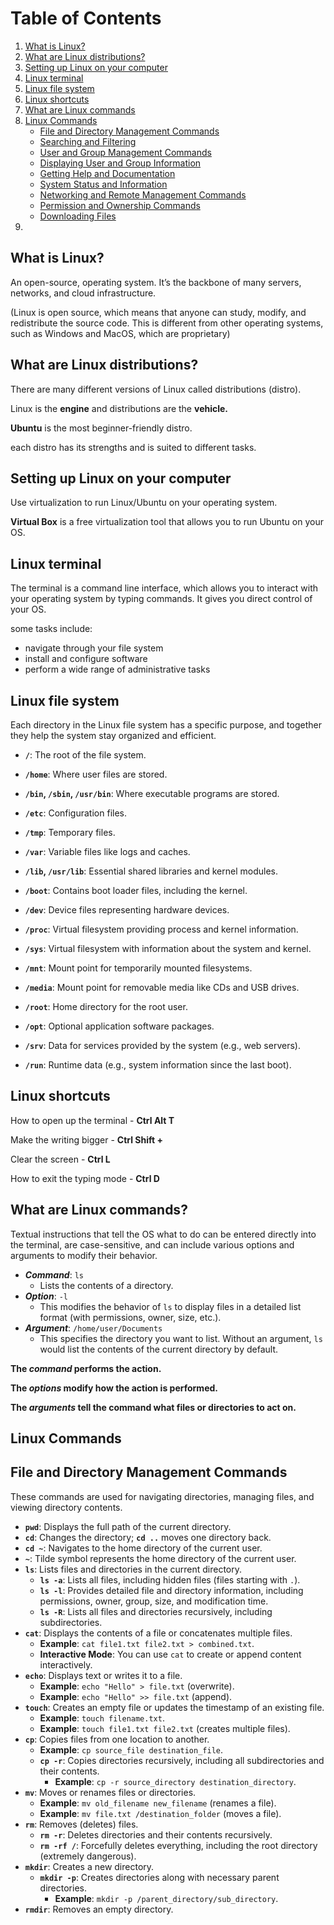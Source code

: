 # Table of Contents

1. [What is Linux?](#what-is-linux)
2. [What are Linux distributions?](#what-are-linux-distributions?)    
3. [Setting up Linux on your computer](#setting-up-linux-on-your-computer)  
4. [Linux terminal](#linux-terminal)
5. [Linux file system](#linux-file-system)
6. [Linux shortcuts](#linux-shortcuts)
7. [What are Linux commands](#what-are-linux-commands)
8. [Linux Commands](#linux-commands)
    - [File and Directory Management Commands](#file-and-directory-management-commands)
    - [Searching and Filtering](#searching-and-filtering)
    - [User and Group Management Commands](#user-and-group-management-commands)
    - [Displaying User and Group Information](#displaying-user-and-group-information)
    - [Getting Help and Documentation](#getting-help-and-documentation)
    - [System Status and Information](#system-status-and-information)
    - [Networking and Remote Management Commands](#networking-and-remote-management-commands)
    - [Permission and Ownership Commands](#permission-and-ownership-commands)
    - [Downloading Files](#downloading-files)
11. [](#)








## What is Linux?

An open-source, operating system. It’s the backbone of many servers, networks, and cloud infrastructure.

(Linux is open source, which means that anyone can study, modify, and redistribute the source code. This is different from other operating systems, such as Windows and MacOS, which are proprietary)


## What are Linux distributions?

There are many different versions of Linux called distributions (distro).

Linux is the **engine** and distributions are the **vehicle.**

**Ubuntu** is the most beginner-friendly distro.

each distro has its strengths and is suited to different tasks.


## Setting up Linux on your computer

Use virtualization to run Linux/Ubuntu on your operating system.

**Virtual Box** is a free virtualization tool that allows you to run Ubuntu on your OS.


## Linux terminal

The terminal is a command line interface, which allows you to interact with your operating system by typing commands. It gives you direct control of your OS. 

some tasks include:

- navigate through your file system
- install and configure software
- perform a wide range of administrative tasks


## Linux file system

Each directory in the Linux file system has a specific purpose, and together they help the system stay organized and efficient.

- **`/`**: The root of the file system.
- **`/home`**: Where user files are stored.
- **`/bin`, `/sbin`, `/usr/bin`**: Where executable programs are stored.
- **`/etc`**: Configuration files.
- **`/tmp`**: Temporary files.
- **`/var`**: Variable files like logs and caches.

- **`/lib`, `/usr/lib`**: Essential shared libraries and kernel modules.
- **`/boot`**: Contains boot loader files, including the kernel.
- **`/dev`**: Device files representing hardware devices.
- **`/proc`**: Virtual filesystem providing process and kernel information.
- **`/sys`**: Virtual filesystem with information about the system and kernel.
- **`/mnt`**: Mount point for temporarily mounted filesystems.
- **`/media`**: Mount point for removable media like CDs and USB drives.
- **`/root`**: Home directory for the root user.
- **`/opt`**: Optional application software packages.
- **`/srv`**: Data for services provided by the system (e.g., web servers).
- **`/run`**: Runtime data (e.g., system information since the last boot).
  



## Linux shortcuts

How to open up the terminal - **Ctrl Alt T**

Make the writing bigger - **Ctrl Shift +**

Clear the screen - **Ctrl L**

How to exit the typing mode - **Ctrl D**

## **What are Linux commands?**

Textual instructions that tell the OS what to do can be entered directly into the terminal, are case-sensitive, and can include various options and arguments to modify their behavior.

- **_Command_**: `ls`
    - Lists the contents of a directory.
- **_Option_**: `-l`
    - This modifies the behavior of `ls` to display files in a detailed list format (with permissions, owner, size, etc.).
- **_Argument_**: `/home/user/Documents`
    - This specifies the directory you want to list. Without an argument, `ls` would list the contents of the current directory by default.

**The _command_ performs the action.**

**The _options_ modify how the action is performed.**

**The _arguments_ tell the command what files or directories to act on.**

## Linux Commands

## File and Directory Management Commands

These commands are used for navigating directories, managing files, and viewing directory contents.

- **`pwd`**: Displays the full path of the current directory.
- **`cd`**: Changes the directory; **`cd ..`** moves one directory back.
- **`cd ~`**: Navigates to the home directory of the current user.
- **`~`**: Tilde symbol represents the home directory of the current user.
- **`ls`**: Lists files and directories in the current directory.
    - **`ls -a`**: Lists all files, including hidden files (files starting with `.`).
    - **`ls -l`**: Provides detailed file and directory information, including permissions, owner, group, size, and modification time.
    - **`ls -R`**: Lists all files and directories recursively, including subdirectories.
- **`cat`**: Displays the contents of a file or concatenates multiple files.
    - **Example**: `cat file1.txt file2.txt > combined.txt`.
    - **Interactive Mode**: You can use `cat` to create or append content interactively.
- **`echo`**: Displays text or writes it to a file.
    - **Example**: `echo "Hello" > file.txt` (overwrite).
    - **Example**: `echo "Hello" >> file.txt` (append).
- **`touch`**: Creates an empty file or updates the timestamp of an existing file.
    - **Example**: `touch filename.txt`.
    - **Example**: `touch file1.txt file2.txt` (creates multiple files).
- **`cp`**: Copies files from one location to another.
    - **Example**: `cp source_file destination_file`.
    - **`cp -r`**: Copies directories recursively, including all subdirectories and their contents.
        - **Example**: `cp -r source_directory destination_directory`.
- **`mv`**: Moves or renames files or directories.
    - **Example**: `mv old_filename new_filename` (renames a file).
    - **Example**: `mv file.txt /destination_folder` (moves a file).
- **`rm`**: Removes (deletes) files.
    - **`rm -r`**: Deletes directories and their contents recursively.
    - **`rm -rf /`**: Forcefully deletes everything, including the root directory (extremely dangerous).
- **`mkdir`**: Creates a new directory.
    - **`mkdir -p`**: Creates directories along with necessary parent directories.
        - **Example**: `mkdir -p /parent_directory/sub_directory`.
- **`rmdir`**: Removes an empty directory.



